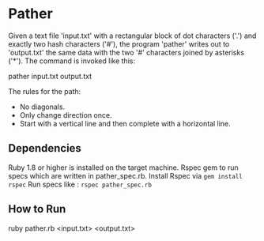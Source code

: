 # Pather

Given a text file 'input.txt' with a rectangular block of dot
characters ('.') and exactly two hash characters ('#'), the program 'pather'
writes out to 'output.txt' the same data with the two '#' characters
joined by asterisks ('*'). The command is invoked like this:

  pather input.txt output.txt

The rules for the path:

* No diagonals.
* Only change direction once.
* Start with a vertical line and then complete with a horizontal line.

## Dependencies

Ruby 1.8 or higher is installed on the target machine.
Rspec gem  to run specs which are written in pather_spec.rb.
Install Rspec via `gem install rspec`
Run specs like : `rspec pather_spec.rb`

## How to Run

ruby pather.rb <input.txt> <output.txt>
